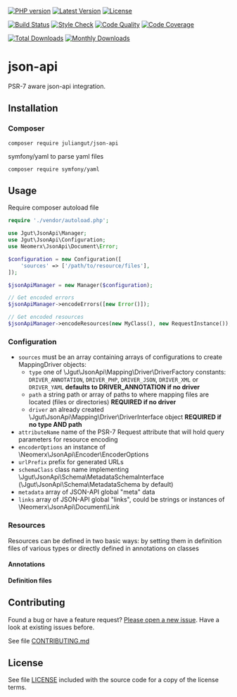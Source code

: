 [![PHP version](https://img.shields.io/badge/PHP-%3E%3D7.0-8892BF.svg?style=flat-square)](http://php.net)
[![Latest Version](https://img.shields.io/packagist/v/juliangut/json-api.svg?style=flat-square)](https://packagist.org/packages/juliangut/json-api)
[![License](https://img.shields.io/github/license/juliangut/json-api.svg?style=flat-square)](https://github.com/juliangut/json-api/blob/master/LICENSE)

[![Build Status](https://img.shields.io/travis/juliangut/json-api.svg?style=flat-square)](https://travis-ci.org/juliangut/json-api)
[![Style Check](https://styleci.io/repos/122273176/shield)](https://styleci.io/repos/122273176)
[![Code Quality](https://img.shields.io/scrutinizer/g/juliangut/json-api.svg?style=flat-square)](https://scrutinizer-ci.com/g/juliangut/json-api)
[![Code Coverage](https://img.shields.io/coveralls/juliangut/json-api.svg?style=flat-square)](https://coveralls.io/github/juliangut/json-api)

[![Total Downloads](https://img.shields.io/packagist/dt/juliangut/json-api.svg?style=flat-square)](https://packagist.org/packages/juliangut/json-api/stats)
[![Monthly Downloads](https://img.shields.io/packagist/dm/juliangut/json-api.svg?style=flat-square)](https://packagist.org/packages/juliangut/json-api/stats)

# json-api

PSR-7 aware json-api integration.

## Installation

### Composer

```
composer require juliangut/json-api
```

symfony/yaml to parse yaml files

```
composer require symfony/yaml
```

## Usage

Require composer autoload file

```php
require './vendor/autoload.php';
```

```php
use Jgut\JsonApi\Manager;
use Jgut\JsonApi\Configuration;
use Neomerx\JsonApi\Document\Error;

$configuration = new Configuration([
    'sources' => ['/path/to/resource/files'],
]);

$jsonApiManager = new Manager($configuration);

// Get encoded errors
$jsonApiManager->encodeErrors([new Error()]);

// Get encoded resources
$jsonApiManager->encodeResources(new MyClass(), new RequestInstance());
```

### Configuration

* `sources` must be an array containing arrays of configurations to create MappingDriver objects:
    * `type` one of \Jgut\JsonApi\Mapping\Driver\DriverFactory constants: `DRIVER_ANNOTATION`, `DRIVER_PHP`, `DRIVER_JSON`, `DRIVER_XML` or `DRIVER_YAML` **defaults to DRIVER_ANNOTATION if no driver**
    * `path` a string path or array of paths to where mapping files are located (files or directories) **REQUIRED if no driver**
    * `driver` an already created \Jgut\JsonApi\Mapping\Driver\DriverInterface object **REQUIRED if no type AND path**
* `attributeName` name of the PSR-7 Request attribute that will hold query parameters for resource encoding
* `encoderOptions` an instance of \Neomerx\JsonApi\Encoder\EncoderOptions
* `urlPrefix` prefix for generated URLs
* `schemaClass` class name implementing \Jgut\JsonApi\Schema\MetadataSchemaInterface (\Jgut\JsonApi\Schema\MetadataSchema by default)
* `metadata` array of JSON-API global "meta" data
* `links` array of JSON-API global "links", could be strings or instances of \Neomerx\JsonApi\Document\Link

### Resources

Resources can be defined in two basic ways: by setting them in definition files of various types or directly defined in annotations on classes

#### Annotations

#### Definition files

## Contributing

Found a bug or have a feature request? [Please open a new issue](https://github.com/juliangut/json-api/issues). Have a look at existing issues before.

See file [CONTRIBUTING.md](https://github.com/juliangut/json-api/blob/master/CONTRIBUTING.md)

## License

See file [LICENSE](https://github.com/juliangut/json-api/blob/master/LICENSE) included with the source code for a copy of the license terms.
